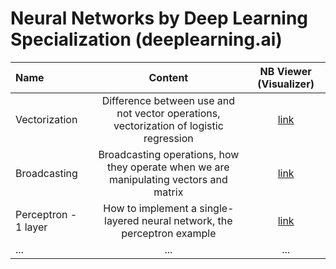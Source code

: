 # Neural Networks by Deep Learning Specialization (deeplearning.ai)

| Name              | Content | NB Viewer (Visualizer) |
| :---------------- | :------: | :------: |
| Vectorization        |   Difference between use and not vector operations, vectorization of logistic regression   | [link](https://nbviewer.org/github/joaocarvoli/neural-networks/blob/main/1.vectorization.ipynb)|
| Broadcasting           |   Broadcasting operations, how they operate when we are manipulating vectors and matrix   | [link](https://nbviewer.org/github/joaocarvoli/neural-networks/blob/main/2.broadcasting.ipynb) |
| Perceptron - 1 layer    |  How to implement a single-layered neural network, the perceptron example    | [link](https://nbviewer.org/github/joaocarvoli/neural-networks/blob/main/3.single-perceptron.ipynb) |
| ... |  ...   | ... |
